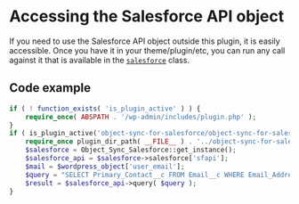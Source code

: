 # Accessing the Salesforce API object

If you need to use the Salesforce API object outside this plugin, it is easily accessible. Once you have it in your theme/plugin/etc, you can run any call against it that is available in the [`salesforce`](../classes/salesforce.php) class.

## Code example

```php
if ( ! function_exists( 'is_plugin_active' ) ) {
    require_once( ABSPATH . '/wp-admin/includes/plugin.php' );
}
if ( is_plugin_active('object-sync-for-salesforce/object-sync-for-salesforce.php') ) {
    require_once plugin_dir_path( __FILE__ ) . '../object-sync-for-salesforce/object-sync-for-salesforce.php';
    $salesforce = Object_Sync_Salesforce::get_instance();
    $salesforce_api = $salesforce->salesforce['sfapi'];
    $mail = $wordpress_object['user_email'];
    $query = "SELECT Primary_Contact__c FROM Email__c WHERE Email_Address__c = '$mail'";
    $result = $salesforce_api->query( $query );
}
```

